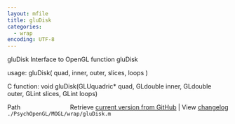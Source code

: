 ```yaml
---
layout: mfile
title: gluDisk
categories:
  - wrap
encoding: UTF-8
---
```


gluDisk  Interface to OpenGL function gluDisk

usage:  gluDisk\( quad, inner, outer, slices, loops \)

C function:  void gluDisk\(GLUquadric\* quad, GLdouble inner, GLdouble outer, GLint slices, GLint loops\)


<div class="code_header" style="text-align:right;">
  <span style="float:left;">Path&nbsp;&nbsp;</span> <span class="counter">Retrieve <a href=
  "https://raw.github.com/Psychtoolbox-3/Psychtoolbox-3/beta/./PsychOpenGL/MOGL/wrap/gluDisk.m">current version from GitHub</a> | View <a href=
  "https://github.com/Psychtoolbox-3/Psychtoolbox-3/commits/beta/./PsychOpenGL/MOGL/wrap/gluDisk.m">changelog</a></span>
</div>
<div class="code">
  <code>./PsychOpenGL/MOGL/wrap/gluDisk.m</code>
</div>
